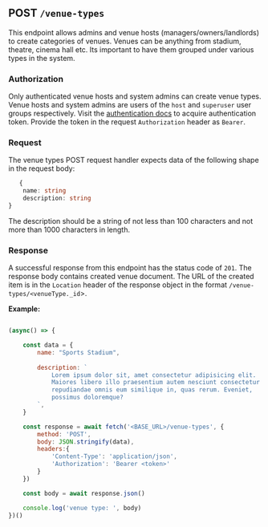 ## POST `/venue-types`

This endpoint allows admins and venue hosts (managers/owners/landlords) to create categories of venues. Venues can be anything from stadium, theatre, cinema hall etc. Its important to have them grouped under various types in the system.

### Authorization
Only authenticated venue hosts and system admins can create venue types. Venue hosts and system admins are users of the `host` and `superuser` user groups respectively. Visit the [authentication docs](../authentication/authentication.md) to acquire authentication token. Provide the token in the request `Authorization` header as `Bearer`.

### Request
The venue types POST request handler expects data of the following shape in the request body:

```typescript
   {
    name: string
    description: string
}
```

The description should be a string of not less than 100 characters and not more than 1000 characters in length.


### Response

A successful response from this endpoint has the status code of `201`. The response body contains created venue document. The URL of the created item is in the `Location` header of the response object in the format `/venue-types/<venueType._id`>.


**Example:**

```javascript

(async() => {

    const data = {
        name: "Sports Stadium",
        
        description: `
            Lorem ipsum dolor sit, amet consectetur adipisicing elit. 
            Maiores libero illo praesentium autem nesciunt consectetur 
            repudiandae omnis eum similique in, quas rerum. Eveniet, 
            possimus doloremque?
        `,
    }

    const response = await fetch('<BASE_URL>/venue-types', {
        method: 'POST',
        body: JSON.stringify(data),
        headers:{
            'Content-Type': 'application/json',
            'Authorization': 'Bearer <token>'
        }
    })

    const body = await response.json()

    console.log('venue type: ', body)
})()
```